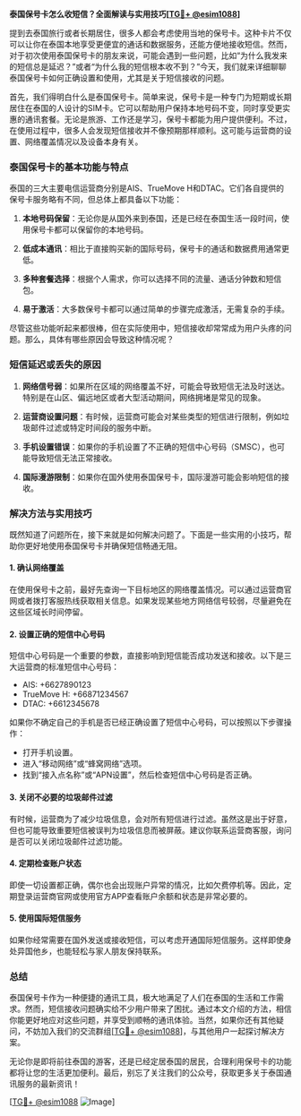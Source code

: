 **泰国保号卡怎么收短信？全面解读与实用技巧[[TG💪+ @esim1088](https://t.me/s/esim1088)]**

提到去泰国旅行或者长期居住，很多人都会考虑使用当地的保号卡。这种卡片不仅可以让你在泰国本地享受更便宜的通话和数据服务，还能方便地接收短信。然而，对于初次使用泰国保号卡的朋友来说，可能会遇到一些问题，比如“为什么我发来的短信总是延迟？”或者“为什么我的短信根本收不到？”今天，我们就来详细聊聊泰国保号卡如何正确设置和使用，尤其是关于短信接收的问题。

首先，我们得明白什么是泰国保号卡。简单来说，保号卡是一种专门为短期或长期居住在泰国的人设计的SIM卡。它可以帮助用户保持本地号码不变，同时享受更实惠的通讯套餐。无论是旅游、工作还是学习，保号卡都能为用户提供便利。不过，在使用过程中，很多人会发现短信接收并不像预期那样顺利。这可能与运营商的设置、网络覆盖情况以及设备本身有关。

### **泰国保号卡的基本功能与特点**

泰国的三大主要电信运营商分别是AIS、TrueMove H和DTAC。它们各自提供的保号卡服务略有不同，但总体上都具备以下功能：

1. **本地号码保留**：无论你是从国外来到泰国，还是已经在泰国生活一段时间，使用保号卡都可以保留你的本地号码。
   
2. **低成本通讯**：相比于直接购买新的国际号码，保号卡的通话和数据费用通常更低。

3. **多种套餐选择**：根据个人需求，你可以选择不同的流量、通话分钟数和短信包。

4. **易于激活**：大多数保号卡都可以通过简单的步骤完成激活，无需复杂的手续。

尽管这些功能听起来都很棒，但在实际使用中，短信接收却常常成为用户头疼的问题。那么，具体有哪些原因会导致这种情况呢？

### **短信延迟或丢失的原因**

1. **网络信号弱**：如果所在区域的网络覆盖不好，可能会导致短信无法及时送达。特别是在山区、偏远地区或者大型活动期间，网络拥堵是常见的现象。

2. **运营商设置问题**：有时候，运营商可能会对某些类型的短信进行限制，例如垃圾邮件过滤或特定时间段的服务中断。

3. **手机设置错误**：如果你的手机设置了不正确的短信中心号码（SMSC），也可能导致短信无法正常接收。

4. **国际漫游限制**：如果你在国外使用泰国保号卡，国际漫游可能会影响短信的接收。

### **解决方法与实用技巧**

既然知道了问题所在，接下来就是如何解决问题了。下面是一些实用的小技巧，帮助你更好地使用泰国保号卡并确保短信畅通无阻。

#### **1. 确认网络覆盖**
在使用保号卡之前，最好先查询一下目标地区的网络覆盖情况。可以通过运营商官网或者拨打客服热线获取相关信息。如果发现某些地方网络信号较弱，尽量避免在这些区域长时间停留。

#### **2. 设置正确的短信中心号码**
短信中心号码是一个重要的参数，直接影响到短信能否成功发送和接收。以下是三大运营商的标准短信中心号码：
- AIS: +6627890123
- TrueMove H: +66871234567
- DTAC: +6612345678

如果你不确定自己的手机是否已经正确设置了短信中心号码，可以按照以下步骤操作：
- 打开手机设置。
- 进入“移动网络”或“蜂窝网络”选项。
- 找到“接入点名称”或“APN设置”，然后检查短信中心号码是否正确。

#### **3. 关闭不必要的垃圾邮件过滤**
有时候，运营商为了减少垃圾信息，会对所有短信进行过滤。虽然这是出于好意，但也可能导致重要短信被误判为垃圾信息而被屏蔽。建议你联系运营商客服，询问是否可以关闭垃圾邮件过滤功能。

#### **4. 定期检查账户状态**
即使一切设置都正确，偶尔也会出现账户异常的情况，比如欠费停机等。因此，定期登录运营商官网或使用官方APP查看账户余额和状态是非常必要的。

#### **5. 使用国际短信服务**
如果你经常需要在国外发送或接收短信，可以考虑开通国际短信服务。这样即使身处异国他乡，也能轻松与家人朋友保持联系。

### **总结**

泰国保号卡作为一种便捷的通讯工具，极大地满足了人们在泰国的生活和工作需求。然而，短信接收问题确实给不少用户带来了困扰。通过本文介绍的方法，相信你能更好地应对这些问题，并享受到顺畅的通讯体验。当然，如果你还有其他疑问，不妨加入我们的交流群组[[TG💪+ @esim1088](https://t.me/s/esim1088)]，与其他用户一起探讨解决方案。

无论你是即将前往泰国的游客，还是已经定居泰国的居民，合理利用保号卡的功能都将让您的生活更加便利。最后，别忘了关注我们的公众号，获取更多关于泰国通讯服务的最新资讯！

[[TG💪+ @esim1088](https://t.me/s/esim1088) ![Image](https://i.postimg.cc/4NQfJmqS/Snipaste-2025-05-13-00-14-12.png)]